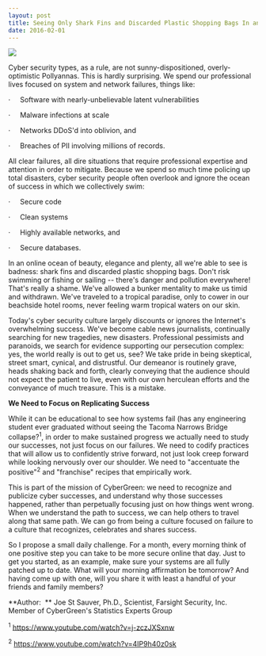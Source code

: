 ```yaml
---
layout: post
title: Seeing Only Shark Fins and Discarded Plastic Shopping Bags In an Sea of Beauty, Elegance and Plenty
date: 2016-02-01  
---
```

![]({{site.media}}tree.png)

Cyber security types, as a rule, are not sunny-dispositioned, overly-optimistic Pollyannas. This is hardly surprising. We spend our professional lives focused on system and network failures, things like:

·<span style="font-size:7pt">      </span> Software with nearly-unbelievable latent vulnerabilities

·<span style="font-size:7pt">      </span> Malware infections at scale

·<span style="font-size:7pt">      </span> Networks DDoS'd into oblivion, and

·<span style="font-size:7pt">      </span> Breaches of PII involving millions of records.

All clear failures, all dire situations that require professional expertise and attention in order to mitigate. Because we spend so much time policing up total disasters, cyber security people often overlook and ignore the ocean of success in which we collectively swim:

·<span style="font-size:7pt">      </span> Secure code

·<span style="font-size:7pt">      </span> Clean systems

·<span style="font-size:7pt">      </span> Highly available networks, and

·<span style="font-size:7pt">      </span> Secure databases.

In an online ocean of beauty, elegance and plenty, all we're able to see is badness: shark fins and discarded plastic shopping bags. Don't risk swimming or fishing or sailing -- there's danger and pollution everywhere! That's really a shame. We've allowed a bunker mentality to make us timid and withdrawn. We've traveled to a tropical paradise, only to cower in our beachside hotel rooms, never feeling warm tropical waters on our skin.

Today's cyber security culture largely discounts or ignores the Internet's overwhelming success. We've become cable news journalists, continually searching for new tragedies, new disasters. Professional pessimists and paranoids, we search for evidence supporting our persecution complex: yes, the world really is out to get us, see? We take pride in being skeptical, street smart, cynical, and distrustful. Our demeanor is routinely grave, heads shaking back and forth, clearly conveying that the audience should not expect the patient to live, even with our own herculean efforts and the conveyance of much treasure. This is a mistake.

**We Need to Focus on Replicating Success**

While it can be educational to see how systems fail (has any engineering student ever graduated without seeing the Tacoma Narrows Bridge collapse?<sup>1</sup>, in order to make sustained progress we actually need to study our successes, not just focus on our failures. We need to codify practices that will allow us to confidently strive forward, not just look creep forward while looking nervously over our shoulder. We need to "accentuate the positive"<sup>2</sup> and "franchise" recipes that empirically work.

This is part of the mission of CyberGreen: we need to recognize and publicize cyber successes, and understand why those successes happened, rather than perpetually focusing just on how things went wrong. When we understand the path to success, we can help others to travel along that same path. We can go from being a culture focused on failure to a culture that recognizes, celebrates and shares success.

So I propose a small daily challenge. For a month, every morning think of one positive step you can take to be more secure online that day. Just to get you started, as an example, make sure your systems are all fully patched up to date. What will your morning affirmation be tomorrow? And having come up with one, will you share it with least a handful of your friends and family members?

**Author:  ** Joe St Sauver, Ph.D., Scientist, Farsight Security, Inc.  
Member of CyberGreen's Statistics Experts Group

<sup>1</sup> <https://www.youtube.com/watch?v=j-zczJXSxnw>

<sup>2</sup> <https://www.youtube.com/watch?v=4IP9h40z0sk>

